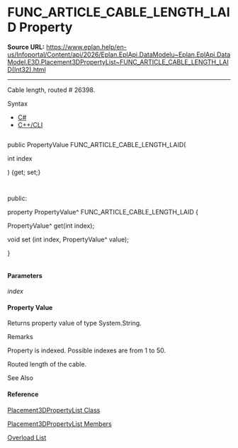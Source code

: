 # FUNC_ARTICLE_CABLE_LENGTH_LAID Property

**Source URL:** https://www.eplan.help/en-us/Infoportal/Content/api/2026/Eplan.EplApi.DataModelu~Eplan.EplApi.DataModel.E3D.Placement3DPropertyList~FUNC_ARTICLE_CABLE_LENGTH_LAID(Int32).html

---

Cable length, routed # 26398.

Syntax

- [C#](#i-syntax-CS)
- [C++/CLI](#i-syntax-CPP2005)

```
```
public PropertyValue FUNC_ARTICLE_CABLE_LENGTH_LAID( 
   int index
) {get; set;}
```
```

```
```
public:
property PropertyValue^ FUNC_ARTICLE_CABLE_LENGTH_LAID {
   PropertyValue^ get(int index);
   void set (int index, PropertyValue^ value);
}
```
```

#### Parameters

*index*

#### Property Value

Returns property value of type System.String.

Remarks

Property is indexed. Possible indexes are from 1 to 50.

Routed length of the cable.



See Also

#### Reference

[Placement3DPropertyList Class](Eplan.EplApi.DataModelu~Eplan.EplApi.DataModel.E3D.Placement3DPropertyList.html)
  
[Placement3DPropertyList Members](Eplan.EplApi.DataModelu~Eplan.EplApi.DataModel.E3D.Placement3DPropertyList_members.html)
  
[Overload List](Eplan.EplApi.DataModelu~Eplan.EplApi.DataModel.E3D.Placement3DPropertyList~FUNC_ARTICLE_CABLE_LENGTH_LAID.html)